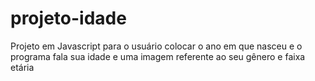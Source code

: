 # projeto-idade
 Projeto em Javascript para o usuário colocar o ano em que nasceu e o programa fala sua idade e uma imagem referente ao seu gênero e faixa etária
